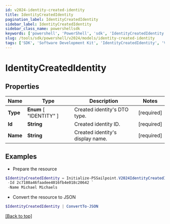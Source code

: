 ```yaml
---
id: v2024-identity-created-identity
title: IdentityCreatedIdentity
pagination_label: IdentityCreatedIdentity
sidebar_label: IdentityCreatedIdentity
sidebar_class_name: powershellsdk
keywords: ['powershell', 'PowerShell', 'sdk', 'IdentityCreatedIdentity', 'V2024IdentityCreatedIdentity'] 
slug: /tools/sdk/powershell/v2024/models/identity-created-identity
tags: ['SDK', 'Software Development Kit', 'IdentityCreatedIdentity', 'V2024IdentityCreatedIdentity']
---
```



# IdentityCreatedIdentity

## Properties

Name | Type | Description | Notes
------------ | ------------- | ------------- | -------------
**Type** |   **Enum** [  "IDENTITY" ] | Created identity's DTO type. | [required]
**Id** |  **String** | Created identity ID. | [required]
**Name** |  **String** | Created identity's display name. | [required]

## Examples

- Prepare the resource
```powershell
$IdentityCreatedIdentity = Initialize-PSSailpoint.V2024IdentityCreatedIdentity  -Type IDENTITY `
 -Id 2c7180a46faadee4016fb4e018c20642 `
 -Name Michael Michaels
```

- Convert the resource to JSON
```powershell
$IdentityCreatedIdentity | ConvertTo-JSON
```


[[Back to top]](#) 

